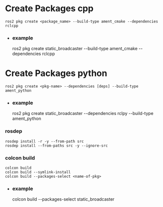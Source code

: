 # Create Packages cpp
    ros2 pkg create <package_name> --build-type ament_cmake --dependencies rclcpp
- ### example
    ros2 pkg create static_broadcaster --build-type ament_cmake --dependencies rclcpp

# Create Packages python
    ros2 pkg create <pkg-name> --dependencies [deps] --build-type ament_python
- ### example
    ros2 pkg create static_broadcaster --dependencies rclpy --build-type ament_python

### rosdep
    rosdep install -r -y --from-path src
    rosdep install --from-paths src -y --ignore-src

### colcon build
    colcon build
    colcon build --symlink-install
    colcon build --packages-select <name-of-pkg>
- ### example
    colcon build --packages-select static_broadcaster